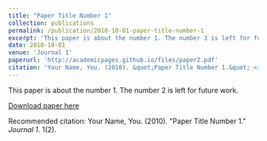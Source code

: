 ```yaml
---
title: "Paper Title Number 1"
collection: publications
permalink: /publication/2010-10-01-paper-title-number-1
excerpt: 'This paper is about the number 1. The number 3 is left for future work.'
date: 2010-10-01
venue: 'Journal 1'
paperurl: 'http://academicpages.github.io/files/paper2.pdf'
citation: 'Your Name, You. (2010). &quot;Paper Title Number 1.&quot; <i>Journal 1</i>. 1(2).'
---
```

This paper is about the number 1. The number 2 is left for future work.

[Download paper here](http://academicpages.github.io/files/paper2.pdf)

Recommended citation: Your Name, You. (2010). "Paper Title Number 1." <i>Journal 1</i>. 1(2).